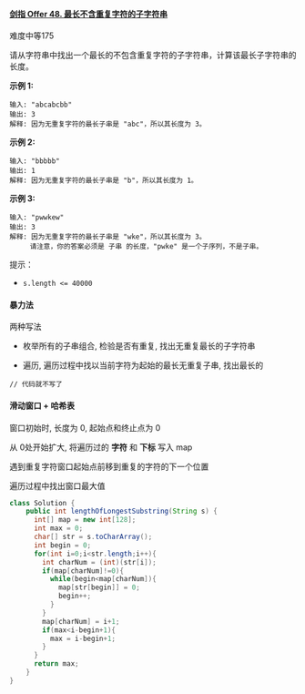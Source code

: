#### [剑指 Offer 48. 最长不含重复字符的子字符串](https://leetcode-cn.com/problems/zui-chang-bu-han-zhong-fu-zi-fu-de-zi-zi-fu-chuan-lcof/)

难度中等175

请从字符串中找出一个最长的不包含重复字符的子字符串，计算该最长子字符串的长度。

 

**示例 1:**

```
输入: "abcabcbb"
输出: 3 
解释: 因为无重复字符的最长子串是 "abc"，所以其长度为 3。
```

**示例 2:**

```
输入: "bbbbb"
输出: 1
解释: 因为无重复字符的最长子串是 "b"，所以其长度为 1。
```

**示例 3:**

```
输入: "pwwkew"
输出: 3
解释: 因为无重复字符的最长子串是 "wke"，所以其长度为 3。
     请注意，你的答案必须是 子串 的长度，"pwke" 是一个子序列，不是子串。
```

 

提示：

- `s.length <= 40000`

#### 暴力法

两种写法

- 枚举所有的子串组合, 检验是否有重复, 找出无重复最长的子字符串

- 遍历, 遍历过程中找以当前字符为起始的最长无重复子串, 找出最长的

```
// 代码就不写了
```

#### 滑动窗口 + 哈希表

窗口初始时, 长度为 0, 起始点和终止点为 0

从 0处开始扩大, 将遍历过的 **字符** 和 **下标** 写入 map

遇到重复字符窗口起始点前移到重复的字符的下一个位置

遍历过程中找出窗口最大值

```java
class Solution {
    public int lengthOfLongestSubstring(String s) {
      int[] map = new int[128];
      int max = 0;
      char[] str = s.toCharArray();
      int begin = 0;
      for(int i=0;i<str.length;i++){
        int charNum = (int)(str[i]);
        if(map[charNum]!=0){
          while(begin<map[charNum]){
            map[str[begin]] = 0;
            begin++;
          }
        }
        map[charNum] = i+1;
        if(max<i-begin+1){
          max = i-begin+1;
        }
      }
      return max;
    }
}
```








